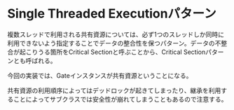 # Single Threaded Executionパターン

複数スレッドで利用される共有資源については、必ず1つのスレッドしか同時に利用できないよう指定することでデータの整合性を保つパターン。データの不整合が起こりうる箇所をCritical Sectionと呼ぶことから、Critical Sectionパターンとも呼ばれる。

今回の実装では、Gateインスタンスが共有資源ということになる。

共有資源の利用順序によってはデッドロックが起きてしまったり、継承を利用することによってサブクラスでは安全性が崩れてしまうこともあるので注意する。